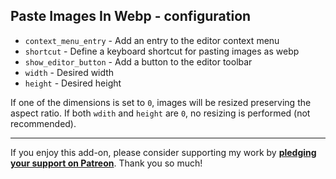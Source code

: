 ## Paste Images In Webp - configuration

* `context_menu_entry` - Add an entry to the editor context menu
* `shortcut` - Define a keyboard shortcut for pasting images as webp
* `show_editor_button` - Add a button to the editor toolbar
* `width` - Desired width
* `height` - Desired height

If one of the dimensions is set to `0`, images will be resized
preserving the aspect ratio.
If both `wdith` and `height` are `0`, no resizing is performed (not recommended).

****

If you enjoy this add-on, please consider supporting my work by
**[pledging your support on Patreon](https://www.patreon.com/tatsumoto_ren)**.
Thank you so much!
